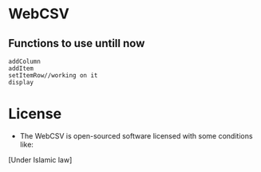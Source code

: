 # WebCSV
## Functions to use untill now
```
addColumn
addItem
setItemRow//working on it
display
```

# License
- The WebCSV is open-sourced software licensed with some conditions like:

[Under Islamic law]

